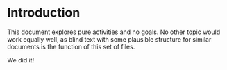 
# Introduction

This document explores pure activities and no goals.
No other topic would work equally well, as blind text with some plausible structure for similar documents is the function of this set of files.

We did it!
